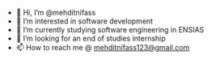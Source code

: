 - 👋 Hi, I’m @mehditnifass
- 👀 I’m interested in software development
- 🌱 I’m currently studying software engineering in ENSIAS
- 💞️ I’m looking for an end of studies internship
- 📫 How to reach me @ mehditnifass123@gmail.com

<!---
mehditni/mehditni is a ✨ special ✨ repository because its `README.md` (this file) appears on your GitHub profile.
You can click the Preview link to take a look at your changes.
--->
